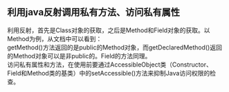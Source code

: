 ## 利用java反射调用私有方法、访问私有属性

利用反射，首先是Class对象的获取，之后是Method和Field对象的获取。以Method为例，从文档中可以看到：  
getMethod()方法返回的是public的Method对象，而getDeclaredMethod()返回的Method对象可以是非public的。Field的方法同理。  
访问私有属性和方法，在使用前要通过AccessibleObject类（Constructor、 Field和Method类的基类）中的setAccessible()方法来抑制Java访问权限的检查。  